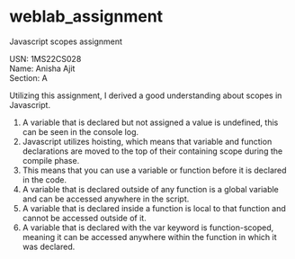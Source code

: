 # weblab_assignment
Javascript scopes assignment
</br>
<p>
USN: 1MS22CS028 </br>
Name: Anisha Ajit </br>
Section: A </br>
</p>

Utilizing this assignment, I derived a good understanding about scopes in Javascript. 
<ol>
<li>A variable that is declared but not assigned a value is undefined, this can be seen in the console log.</li>
<li>Javascript utilizes hoisting, which means that variable and function declarations are moved to the top of their containing scope during the compile phase.</li>
<li>This means that you can use a variable or function before it is declared in the code.</li>
<li>A variable that is declared outside of any function is a global variable and can be accessed anywhere in the script.</li>
<li>A variable that is declared inside a function is local to that function and cannot be accessed outside of it.</li>
<li>A variable that is declared with the var keyword is function-scoped, meaning it can be accessed anywhere within the function in which it was declared. </li>
</ol>
